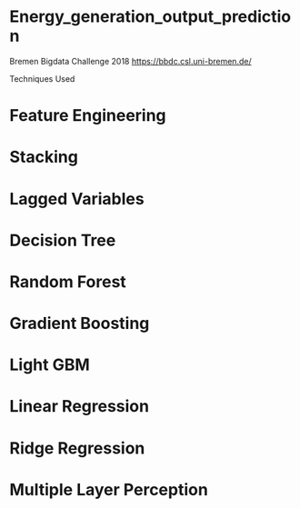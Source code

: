 # Energy_generation_output_prediction
Bremen Bigdata Challenge 2018 https://bbdc.csl.uni-bremen.de/

Techniques Used
# Feature Engineering
# Stacking
# Lagged Variables
# Decision Tree
# Random Forest
# Gradient Boosting 
# Light GBM
# Linear Regression
# Ridge Regression
# Multiple Layer Perception
